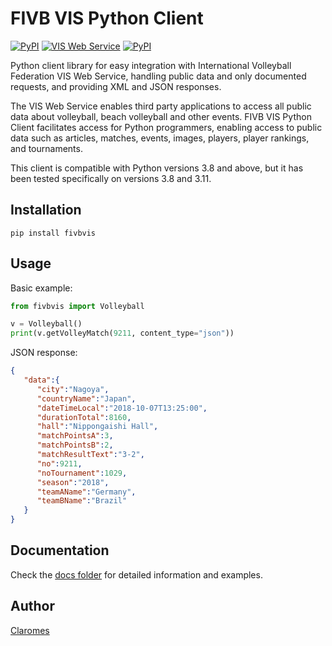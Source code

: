 # FIVB VIS Python Client

[![PyPI](https://img.shields.io/pypi/v/fivbvis)](https://pypi.org/project/fivbvis/) [![VIS Web Service](https://img.shields.io/badge/VIS%20Web%20Service-v24-%234285f4)](https://www.fivb.org/VisSDK/VisWebService/#Introduction.html) [![PyPI](https://img.shields.io/pypi/dm/fivbvis.svg)](https://pypistats.org/packages/fivbvis)

Python client library for easy integration with International Volleyball Federation VIS Web Service, handling public data and only documented requests, and providing XML and JSON responses.

The VIS Web Service enables third party applications to access all public data about volleyball, beach volleyball and other events. FIVB VIS Python Client facilitates access for Python programmers, enabling access to public data such as articles, matches, events, images, players, player rankings, and tournaments.

This client is compatible with Python versions 3.8 and above, but it has been tested specifically on versions 3.8 and 3.11.

## Installation

```shell
pip install fivbvis
```

## Usage
Basic example:

```python
from fivbvis import Volleyball

v = Volleyball()
print(v.getVolleyMatch(9211, content_type="json"))
```
JSON response:

```json
{
   "data":{
      "city":"Nagoya",
      "countryName":"Japan",
      "dateTimeLocal":"2018-10-07T13:25:00",
      "durationTotal":8160,
      "hall":"Nippongaishi Hall",
      "matchPointsA":3,
      "matchPointsB":2,
      "matchResultText":"3-2",
      "no":9211,
      "noTournament":1029,
      "season":"2018",
      "teamAName":"Germany",
      "teamBName":"Brazil"
   }
}
```

## Documentation

Check the [docs folder](https://github.com/claromes/fivbvis/blob/main/docs/documentation.md) for detailed information and examples.

## Author

[Claromes](https://claromes.com)